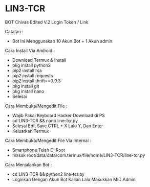 # LIN3-TCR
BOT Chivas Edited V.2 Login Token / Link

Catatan : 
- Bot Ini Menggunakan 10 Akun Bot + 1 Akun admin <br>

Cara Install Via Android :
- Download Termux & Install<br>
- pkg install python2<br>
- pip2 install rsa<br>
- pip2 install requests<br>
- pip2 install thrift==0.9.3<br>
- pkg install git<br>
- pkg install nano<br>
- Selesai

Cara Membuka/Mengedit File :
- Wajib Pakai Keyboard Hacker Download di PS<br>
- cd LIN3-TCR && nano line-tcr.py<br>
- Selesai Edit Save CTRL + X Lalu Y, Dan Enter<br>
- Keluarkan Termux<br>

Cara Membuka/Mengedit File Via Internal :
- Smartphone Telah Di Root<br>
- masuk root/data/data/com.termux/file/home/LIN3-TCR/line-tcr.py<br>

Cara Menjalankan Bot :
- cd LIN3-TCR && python2 line-tcr.py<br>
- Loginkan Dengan Akun Bot Kalian Lalu Masukkan MID Admin
